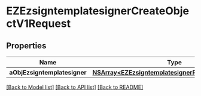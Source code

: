 # EZEzsigntemplatesignerCreateObjectV1Request

## Properties
Name | Type | Description | Notes
------------ | ------------- | ------------- | -------------
**aObjEzsigntemplatesigner** | [**NSArray&lt;EZEzsigntemplatesignerRequestCompound&gt;***](EZEzsigntemplatesignerRequestCompound.md) |  | 

[[Back to Model list]](../README.md#documentation-for-models) [[Back to API list]](../README.md#documentation-for-api-endpoints) [[Back to README]](../README.md)



